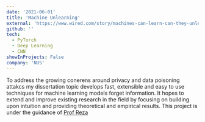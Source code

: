 ```yaml
---
date: '2021-06-01'
title: 'Machine Unlearning'
external: 'https://www.wired.com/story/machines-can-learn-can-they-unlearn/'
github: ''
tech:
  - PyTorch
  - Deep Learning
  - CNN
showInProjects: False
company: 'NUS'
---
```


To address the growing conerens around privacy and data poisoning attakcs my dissertation topic develops fast, extensible and easy to use techniques for machine learning models forget information. It hopes to extend and improve existing research in the field by focusing on building upon intuition and providing theoretical and empirical results. This project is under the guidance of [Prof Reza](https://www.comp.nus.edu.sg/~reza/)